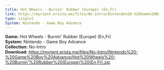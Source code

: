 ```yaml
---
title: Hot Wheels - Burnin' Rubber (Europe) (En,Fr)
link: https://myrient.erista.me/files/No-Intro/Nintendo%20-%20Game%20Boy%20Advance/Hot%20Wheels%20-%20Burnin'%20Rubber%20(Europe)%20(En,Fr).zip
type: single1
System: Nintendo - Game Boy Advance
---
```

<b>Game:</b> Hot Wheels - Burnin' Rubber (Europe) (En,Fr)<br>
<b>System:</b> Nintendo - Game Boy Advance<br>
<b>Collection:</b> No-Intro<br>
<b>Download:</b> https://myrient.erista.me/files/No-Intro/Nintendo%20-%20Game%20Boy%20Advance/Hot%20Wheels%20-%20Burnin'%20Rubber%20(Europe)%20(En,Fr).zip